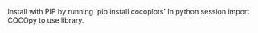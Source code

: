 Install with PIP by running 'pip install cocoplots'
In python session import COCOpy to use library. 
